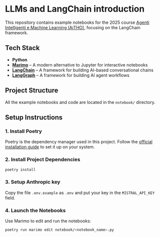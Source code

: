 # LLMs and LangChain introduction

This repository contains example notebooks for the 2025 course [Agenti Intelligenti e Machine Learning (AiTHO)](https://web.dmi.unict.it/it/corsi/l-31/agenti-intelligenti-e-machine-learning-aitho), focusing on the LangChain framework.

## Tech Stack

- **Python**
- **[Marimo](https://marimo.io/)** – A modern alternative to Jupyter for interactive notebooks
- **[LangChain](https://github.com/langchain-ai/langchain)** – A framework for building AI-based conversational chains
- **[LangGraph](https://github.com/langchain-ai/langgraph)** – A framework for building AI agent workflows

## Project Structure

All the example notebooks and code are located in the `notebook/` directory.

## Setup Instructions

### 1. Install Poetry

Poetry is the dependency manager used in this project. Follow the [official installation guide](https://python-poetry.org/docs/#installation) to set it up on your system.

### 2. Install Project Dependencies

```bash
poetry install
```

### 3. Setup Anthropic key

Copy the file `.env.example` as `.env` and put your key in the `MISTRAL_API_KEY` field.

### 4. Launch the Notebooks
Use Marimo to edit and run the notebooks:

```bash
poetry run marimo edit notebook/<notebook_name>.py
```
